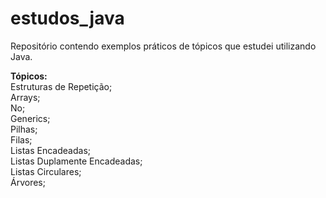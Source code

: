 # estudos_java
Repositório contendo exemplos práticos de tópicos que estudei utilizando Java.

**Tópicos:**  
  Estruturas de Repetição;  
  Arrays;  
  No;  
  Generics;  
  Pilhas;  
  Filas;  
  Listas Encadeadas;  
  Listas Duplamente Encadeadas;  
  Listas Circulares;  
  Árvores;  
  
